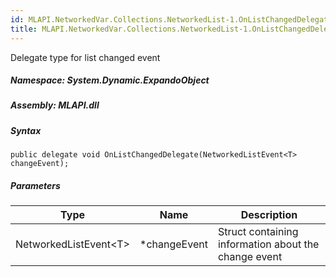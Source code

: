```yaml
---  
id: MLAPI.NetworkedVar.Collections.NetworkedList-1.OnListChangedDelegate  
title: MLAPI.NetworkedVar.Collections.NetworkedList-1.OnListChangedDelegate  
---
```


<div class="markdown level0 summary">

Delegate type for list changed event

</div>

<div class="markdown level0 conceptual">

</div>

##### **Namespace**: System.Dynamic.ExpandoObject

##### **Assembly**: MLAPI.dll

##### Syntax

    public delegate void OnListChangedDelegate(NetworkedListEvent<T> changeEvent);

##### Parameters

| Type                        | Name          | Description                                          |
|-----------------------------|---------------|------------------------------------------------------|
| NetworkedListEvent&lt;T&gt; | \*changeEvent | Struct containing information about the change event |
